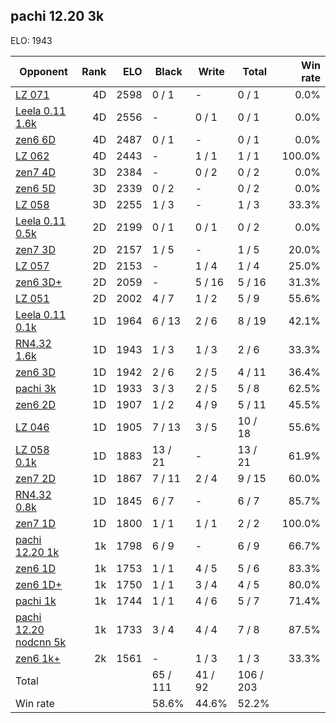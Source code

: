 ## pachi 12.20 3k ##

ELO: 1943

Opponent | Rank | ELO | Black | Write | Total | Win rate
---------|-----:|----:|-------|-------|-------|-------:
[LZ 071](LZ%20071.md) | 4D | 2598 | 0 / 1 | - | 0 / 1 | 0.0%
[Leela 0.11 1.6k](Leela%200.11%201.6k.md) | 4D | 2556 | - | 0 / 1 | 0 / 1 | 0.0%
[zen6 6D](zen6%206D.md) | 4D | 2487 | 0 / 1 | - | 0 / 1 | 0.0%
[LZ 062](LZ%20062.md) | 4D | 2443 | - | 1 / 1 | 1 / 1 | 100.0%
[zen7 4D](zen7%204D.md) | 3D | 2384 | - | 0 / 2 | 0 / 2 | 0.0%
[zen6 5D](zen6%205D.md) | 3D | 2339 | 0 / 2 | - | 0 / 2 | 0.0%
[LZ 058](LZ%20058.md) | 3D | 2255 | 1 / 3 | - | 1 / 3 | 33.3%
[Leela 0.11 0.5k](Leela%200.11%200.5k.md) | 2D | 2199 | 0 / 1 | 0 / 1 | 0 / 2 | 0.0%
[zen7 3D](zen7%203D.md) | 2D | 2157 | 1 / 5 | - | 1 / 5 | 20.0%
[LZ 057](LZ%20057.md) | 2D | 2153 | - | 1 / 4 | 1 / 4 | 25.0%
[zen6 3D+](zen6%203D+.md) | 2D | 2059 | - | 5 / 16 | 5 / 16 | 31.3%
[LZ 051](LZ%20051.md) | 2D | 2002 | 4 / 7 | 1 / 2 | 5 / 9 | 55.6%
[Leela 0.11 0.1k](Leela%200.11%200.1k.md) | 1D | 1964 | 6 / 13 | 2 / 6 | 8 / 19 | 42.1%
[RN4.32 1.6k](RN4.32%201.6k.md) | 1D | 1943 | 1 / 3 | 1 / 3 | 2 / 6 | 33.3%
[zen6 3D](zen6%203D.md) | 1D | 1942 | 2 / 6 | 2 / 5 | 4 / 11 | 36.4%
[pachi 3k](pachi%203k.md) | 1D | 1933 | 3 / 3 | 2 / 5 | 5 / 8 | 62.5%
[zen6 2D](zen6%202D.md) | 1D | 1907 | 1 / 2 | 4 / 9 | 5 / 11 | 45.5%
[LZ 046](LZ%20046.md) | 1D | 1905 | 7 / 13 | 3 / 5 | 10 / 18 | 55.6%
[LZ 058 0.1k](LZ%20058%200.1k.md) | 1D | 1883 | 13 / 21 | - | 13 / 21 | 61.9%
[zen7 2D](zen7%202D.md) | 1D | 1867 | 7 / 11 | 2 / 4 | 9 / 15 | 60.0%
[RN4.32 0.8k](RN4.32%200.8k.md) | 1D | 1845 | 6 / 7 | - | 6 / 7 | 85.7%
[zen7 1D](zen7%201D.md) | 1D | 1800 | 1 / 1 | 1 / 1 | 2 / 2 | 100.0%
[pachi 12.20 1k](pachi%2012.20%201k.md) | 1k | 1798 | 6 / 9 | - | 6 / 9 | 66.7%
[zen6 1D](zen6%201D.md) | 1k | 1753 | 1 / 1 | 4 / 5 | 5 / 6 | 83.3%
[zen6 1D+](zen6%201D+.md) | 1k | 1750 | 1 / 1 | 3 / 4 | 4 / 5 | 80.0%
[pachi 1k](pachi%201k.md) | 1k | 1744 | 1 / 1 | 4 / 6 | 5 / 7 | 71.4%
[pachi 12.20 nodcnn 5k](pachi%2012.20%20nodcnn%205k.md) | 1k | 1733 | 3 / 4 | 4 / 4 | 7 / 8 | 87.5%
[zen6 1k+](zen6%201k+.md) | 2k | 1561 | - | 1 / 3 | 1 / 3 | 33.3%
Total | | | 65 / 111 | 41 / 92 | 106 / 203 | 
Win rate| | | 58.6% | 44.6% | 52.2% | 
